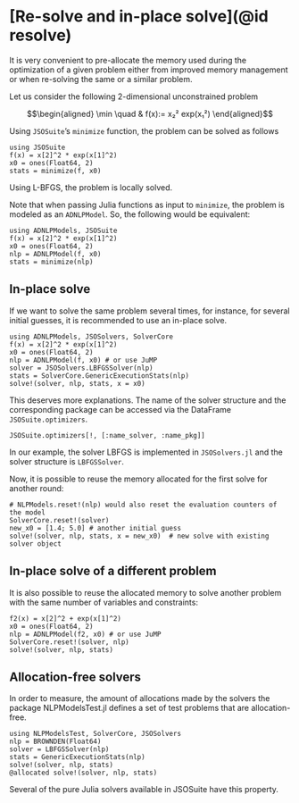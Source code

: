 # [Re-solve and in-place solve](@id resolve)

It is very convenient to pre-allocate the memory used during the optimization of a given problem either from improved memory management or when re-solving the same or a similar problem.

Let us consider the following 2-dimensional unconstrained problem
```math
\begin{aligned}
\min \quad & f(x):= x₂² exp(x₁²) 
\end{aligned}
```
Using `JSOSuite`’s `minimize` function, the problem can be solved as follows
```@example ex1
using JSOSuite
f(x) = x[2]^2 * exp(x[1]^2)
x0 = ones(Float64, 2)
stats = minimize(f, x0)
```
Using L-BFGS, the problem is locally solved.

Note that when passing Julia functions as input to `minimize`, the problem is modeled as an `ADNLPModel`.
So, the following would be equivalent:
```@example ex2
using ADNLPModels, JSOSuite
f(x) = x[2]^2 * exp(x[1]^2)
x0 = ones(Float64, 2)
nlp = ADNLPModel(f, x0)
stats = minimize(nlp)
```

## In-place solve

If we want to solve the same problem several times, for instance, for several initial guesses, it is recommended to use an in-place solve.
```@example ex1
using ADNLPModels, JSOSolvers, SolverCore
f(x) = x[2]^2 * exp(x[1]^2)
x0 = ones(Float64, 2)
nlp = ADNLPModel(f, x0) # or use JuMP
solver = JSOSolvers.LBFGSSolver(nlp)
stats = SolverCore.GenericExecutionStats(nlp)
solve!(solver, nlp, stats, x = x0)
```
This deserves more explanations.
The name of the solver structure and the corresponding package can be accessed via the DataFrame `JSOSuite.optimizers`.
```@example ex1
JSOSuite.optimizers[!, [:name_solver, :name_pkg]]
```
In our example, the solver LBFGS is implemented in `JSOSolvers.jl` and the solver structure is `LBFGSSolver`.

Now, it is possible to reuse the memory allocated for the first solve for another round:
```@example ex1
# NLPModels.reset!(nlp) would also reset the evaluation counters of the model
SolverCore.reset!(solver)
new_x0 = [1.4; 5.0] # another initial guess
solve!(solver, nlp, stats, x = new_x0)  # new solve with existing solver object
```

## In-place solve of a different problem

It is also possible to reuse the allocated memory to solve another problem with the same number of variables and constraints:
```@example ex1
f2(x) = x[2]^2 + exp(x[1]^2)
x0 = ones(Float64, 2)
nlp = ADNLPModel(f2, x0) # or use JuMP
SolverCore.reset!(solver, nlp)
solve!(solver, nlp, stats)
```

## Allocation-free solvers

In order to measure, the amount of allocations made by the solvers the package NLPModelsTest.jl defines a set of test problems that are allocation-free.
```@example ex1
using NLPModelsTest, SolverCore, JSOSolvers
nlp = BROWNDEN(Float64)
solver = LBFGSSolver(nlp)
stats = GenericExecutionStats(nlp)
solve!(solver, nlp, stats)
@allocated solve!(solver, nlp, stats)
```
Several of the pure Julia solvers available in JSOSuite have this property.
